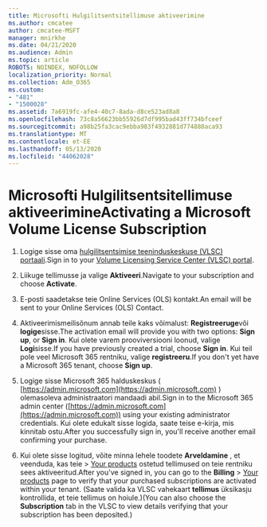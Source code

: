 ```yaml
---
title: Microsofti Hulgilitsentsitellimuse aktiveerimine
ms.author: cmcatee
author: cmcatee-MSFT
manager: mnirkhe
ms.date: 04/21/2020
ms.audience: Admin
ms.topic: article
ROBOTS: NOINDEX, NOFOLLOW
localization_priority: Normal
ms.collection: Adm_O365
ms.custom:
- "481"
- "1500028"
ms.assetid: 7a6919fc-afe4-40c7-8ada-d8ce523ad8a8
ms.openlocfilehash: 73c8a56623bb55926d7df995bad43ff734bfceef
ms.sourcegitcommit: a98b25fa3cac9ebba983f4932881d774880aca93
ms.translationtype: MT
ms.contentlocale: et-EE
ms.lasthandoff: 05/13/2020
ms.locfileid: "44062028"
---
```

# <a name="activating-a-microsoft-volume-license-subscription"></a><span data-ttu-id="33dae-102">Microsofti Hulgilitsentsitellimuse aktiveerimine</span><span class="sxs-lookup"><span data-stu-id="33dae-102">Activating a Microsoft Volume License Subscription</span></span>

1. <span data-ttu-id="33dae-103">Logige sisse oma [hulgilitsentsimise teeninduskeskuse (VLSC) portaali](https://go.microsoft.com/fwlink/p/?LinkId=329762).</span><span class="sxs-lookup"><span data-stu-id="33dae-103">Sign in to your [Volume Licensing Service Center (VLSC) portal](https://go.microsoft.com/fwlink/p/?LinkId=329762).</span></span>

2. <span data-ttu-id="33dae-104">Liikuge tellimusse ja valige **Aktiveeri**.</span><span class="sxs-lookup"><span data-stu-id="33dae-104">Navigate to your subscription and choose **Activate**.</span></span>

3. <span data-ttu-id="33dae-105">E-posti saadetakse teie Online Services (OLS) kontakt.</span><span class="sxs-lookup"><span data-stu-id="33dae-105">An email will be sent to your Online Services (OLS) Contact.</span></span>

4. <span data-ttu-id="33dae-106">Aktiveerimismeilisõnum annab teile kaks võimalust: **Registreeruge**või **logige**sisse.</span><span class="sxs-lookup"><span data-stu-id="33dae-106">The activation email will provide you with two options: **Sign up**, or **Sign in**.</span></span> <span data-ttu-id="33dae-107">Kui olete varem prooviversiooni loonud, valige **Logi**sisse.</span><span class="sxs-lookup"><span data-stu-id="33dae-107">If you have previously created a trial, choose **Sign in**.</span></span> <span data-ttu-id="33dae-108">Kui teil pole veel Microsoft 365 rentniku, valige **registreeru**.</span><span class="sxs-lookup"><span data-stu-id="33dae-108">If you don't yet have a Microsoft 365 tenant, choose **Sign up**.</span></span>

5. <span data-ttu-id="33dae-109">Logige sisse Microsoft 365 halduskeskus ( [https://admin.microsoft.com](https://admin.microsoft.com) ) olemasoleva administraatori mandaadi abil.</span><span class="sxs-lookup"><span data-stu-id="33dae-109">Sign in to the Microsoft 365 admin center ([https://admin.microsoft.com](https://admin.microsoft.com)) using your existing administrator credentials.</span></span> <span data-ttu-id="33dae-110">Kui olete edukalt sisse logida, saate teise e-kirja, mis kinnitab ostu.</span><span class="sxs-lookup"><span data-stu-id="33dae-110">After you successfully sign in, you'll receive another email confirming your purchase.</span></span>

6. <span data-ttu-id="33dae-111">Kui olete sisse logitud, võite minna lehele toodete **Arveldamine** , et veenduda, kas teie \> [Your products](https://go.microsoft.com/fwlink/p/?linkid=842054) ostetud tellimused on teie rentniku sees aktiveeritud.</span><span class="sxs-lookup"><span data-stu-id="33dae-111">After you've signed in, you can go to the **Billing** \> [Your products](https://go.microsoft.com/fwlink/p/?linkid=842054) page to verify that your purchased subscriptions are activated within your tenant.</span></span> <span data-ttu-id="33dae-112">(Saate valida ka VLSC vahekaart **tellimus** üksikasju kontrollida, et teie tellimus on hoiule.)</span><span class="sxs-lookup"><span data-stu-id="33dae-112">(You can also choose the **Subscription** tab in the VLSC to view details verifying that your subscription has been deposited.)</span></span>
